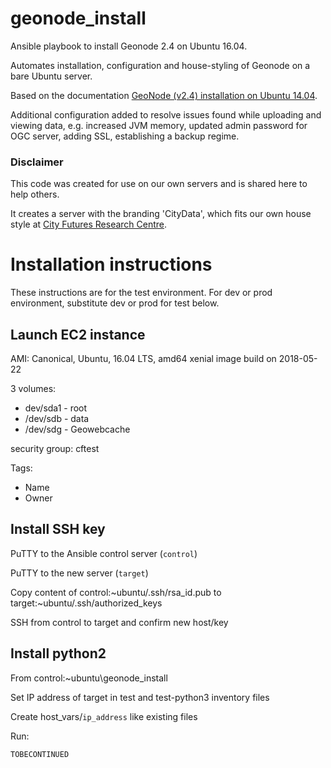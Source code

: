 # geonode_install
Ansible playbook to install Geonode 2.4 on Ubuntu 16.04.

Automates installation, configuration and house-styling of Geonode on a bare Ubuntu server.

Based on the documentation [GeoNode (v2.4) installation on Ubuntu 14.04](http://docs.geonode.org/en/master/tutorials/install_and_admin/geonode_install/index.html).

Additional configuration added to resolve issues found while uploading and viewing data, e.g. increased JVM memory, updated admin password for OGC server, adding SSL, establishing a backup regime.

### Disclaimer
This code was created for use on our own servers and is shared here to help others.

It creates a server with the branding 'CityData', which fits our own house style at [City Futures Research Centre](https://cityfutures.be.unsw.edu.au).

# Installation instructions

These instructions are for the test environment. For dev or prod environment, substitute dev or prod for test below.

## Launch EC2 instance

AMI: Canonical, Ubuntu, 16.04 LTS, amd64 xenial image build on 2018-05-22

3 volumes:  
* dev/sda1 - root
* /dev/sdb - data
* /dev/sdg - Geowebcache

security group: cftest

Tags:
* Name
* Owner

## Install SSH key
PuTTY to the Ansible control server (`control`)

PuTTY to the new server (`target`)

Copy content of control:~ubuntu/.ssh/rsa_id.pub to target:~ubuntu/.ssh/authorized_keys

SSH from control to target and confirm new host/key

## Install python2

From control:~ubuntu\geonode_install

Set IP address of target in test and test-python3 inventory files

Create host_vars/`ip_address` like existing files

Run:  
```
TOBECONTINUED
```
